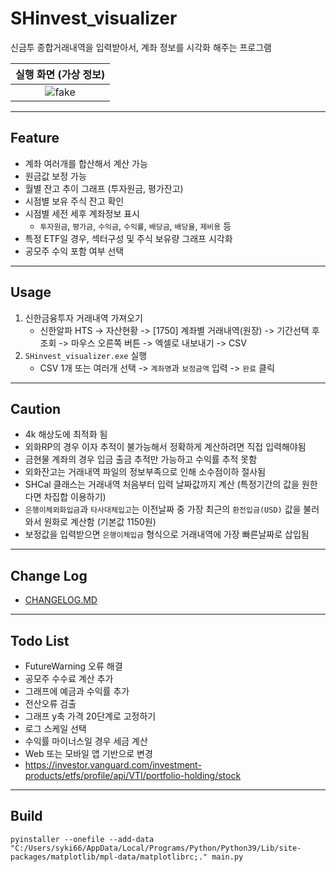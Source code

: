 # SHinvest_visualizer

신금투 종합거래내역을 입력받아서, 계좌 정보를 시각화 해주는 프로그램

|실행 화면 (가상 정보)|
|:---:|
|![fake](https://user-images.githubusercontent.com/59393359/150634014-cf2d8a6a-9c57-4cf6-8b34-bdcb2c0b7785.png)|

---

## Feature

- 계좌 여러개를 합산해서 계산 가능
- 원금값 보정 가능
- 월별 잔고 추이 그래프 (투자원금, 평가잔고)
- 시점별 보유 주식 잔고 확인
- 시점별 세전 세후 계좌정보 표시
    - `투자원금`, `평가금`, `수익금`, `수익률`, `배당금`, `배당율`, `제비용` 등
- 특정 ETF일 경우, 섹터구성 및 주식 보유량 그래프 시각화
- 공모주 수익 포함 여부 선택

---

## Usage

1. 신한금융투자 거래내역 가져오기
    - 신한알파 HTS -> 자산현황 -> [1750] 계좌별 거래내역(원장) -> 기간선택 후 조회 -> 마우스 오른쪽 버튼 -> 엑셀로 내보내기 -> CSV
2. `SHinvest_visualizer.exe` 실행
    - CSV 1개 또는 여러개 선택 -> `계좌명`과 `보정금액` 입력 -> `완료` 클릭

---

## Caution

- 4k 해상도에 최적화 됨
- 외화RP의 경우 이자 추적이 불가능해서 정확하게 계산하려면 직접 입력해야됨
- 금현물 계좌의 경우 입금 출금 추적만 가능하고 수익률 추적 못함
- 외화잔고는 거래내역 파일의 정보부족으로 인해 소수점이하 절사됨
- SHCal 클래스는 거래내역 처음부터 입력 날짜값까지 계산 (특정기간의 값을 원한다면 차집합 이용하기)
- `은행이체외화입금`과 `타사대체입고`는 이전날짜 중 가장 최근의 `환전입금(USD)` 값을 불러와서 원화로 계산함 (기본값 1150원)
- 보정값을 입력받으면 `은행이체입금` 형식으로 거래내역에 가장 빠른날짜로 삽입됨

---

## Change Log

- [CHANGELOG.MD](https://github.com/syki66/SHinvest_visualizer/blob/master/CHANGELOG.MD)

---

## Todo List

- FutureWarning 오류 해결
- 공모주 수수료 계산 추가
- 그래프에 예금과 수익률 추가
- 전산오류 검출
- 그래프 y축 가격 20단계로 고정하기
- 로그 스케일 선택
- 수익률 마이너스일 경우 세금 계산
- Web 또는 모바일 앱 기반으로 변경
- https://investor.vanguard.com/investment-products/etfs/profile/api/VTI/portfolio-holding/stock

---

## Build

```
pyinstaller --onefile --add-data "C:/Users/syki66/AppData/Local/Programs/Python/Python39/Lib/site-packages/matplotlib/mpl-data/matplotlibrc;." main.py
```
